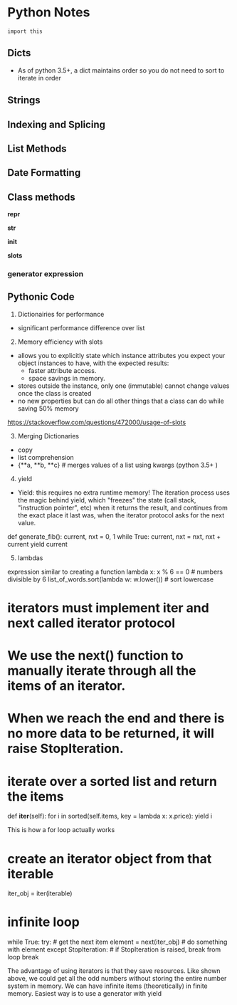 # Python Notes
```
import this
```

## Dicts

- As of python 3.5+, a dict maintains order so you do not need to sort to iterate in order

## Strings

## Indexing and Splicing

## List Methods

## Date Formatting

## Class methods

__repr__

__str__

__init__

__slots__

### generator expression

## Pythonic Code

1. Dictionairies for performance

- significant performance difference over list 

2. Memory efficiency with slots

- allows you to explicitly state which instance attributes you expect your object instances to have, with the expected results:
  - faster attribute access.
  - space savings in memory.
- stores outside the instance, only one (immutable) cannot change values once the class is created
- no new properties but can do all other things that a class can do while saving 50% memory 

https://stackoverflow.com/questions/472000/usage-of-slots

3.  Merging Dictionaries

- copy
- list comprehension
-   {**a, **b, **c} # merges values of a list using kwargs (python 3.5+ )

4. yield

- Yield: this requires no extra runtime memory! The iteration process uses the magic behind yield, which "freezes" the state (call stack, "instruction pointer", etc) when it returns the result, and continues from the exact place it last was, when the iterator protocol asks for the next value.

def generate_fib():
    current, nxt = 0, 1
    while True:
        current, nxt = nxt, nxt + current
        yield current

5. lambdas

expression similar to creating a function
lambda x: x % 6 == 0 # numbers divisible by 6
list_of_words.sort(lambda w: w.lower()) # sort lowercase 

# iterators must implement __iter__ and __next__ called iterator protocol
# We use the next() function to manually iterate through all the items of an iterator.
# When we reach the end and there is no more data to be returned, it will raise StopIteration. 
# iterate over a sorted list and return the items 
def __iter__(self):
    for i in sorted(self.items, key = lambda x: x.price):
        yield i


This is how a for loop actually works
# create an iterator object from that iterable
iter_obj = iter(iterable)

# infinite loop
while True:
    try:
        # get the next item
        element = next(iter_obj)
        # do something with element
    except StopIteration:
        # if StopIteration is raised, break from loop
        break

The advantage of using iterators is that they save resources. Like shown above, we could get all the odd numbers without storing the entire number system in memory. We can have infinite items (theoretically) in finite memory. Easiest way is to use a generator with yield